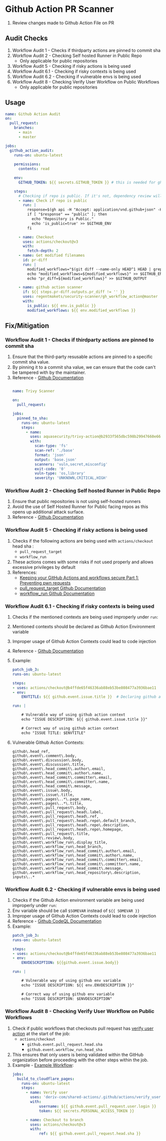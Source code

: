 # Github Action PR Scanner 
1. Review changes made to Github Action File on PR


## Audit Checks
1. Workflow Audit 1 - Checks if thirdparty actions are pinned to commit sha 
2. Workflow Audit 2 - Checking Self hosted Runner in Public Repo
    - Only applicable for public repositories
3. Workflow Audit 5 - Checking if risky actions is being used
4. Workflow Audit 6.1 - Checking if risky contexts is being used
5. Workflow Audit 6.2 - Checking if vulnerable envs is being used
6. Workflow Audit 8 - Checking Verify User Workflow on Public Workflows
    - Only applicable for public repositories

## Usage
```yaml
name: Github Action Audit
on:
  pull_request:
    branches:
      - main
      - master

jobs:
  github_action_audit:
    runs-on: ubuntu-latest
    
    permissions:
      contents: read

    env:
      GITHUB_TOKEN: ${{ secrets.GITHUB_TOKEN }} # this is needed for gh cli

    steps:
      # Checking if repo is public. If it's not, dependency review will be skipped.
      - name: Check if repo is public
        run: |
          response=$(gh api -H "Accept: application/vnd.github+json" -H "X-GitHub-Api-Version: 2022-11-28" repos/${{ github.repository}} | jq -r '.visibility')
          if [ "$response" == "public" ]; then
            echo "Repository is Public."
            echo 'is_public=true' >> $GITHUB_ENV
          fi

      - name: Checkout
        uses: actions/checkout@v3
        with:
          fetch-depth: 2
      - name: Get modified filenames
        id: pr-diff
        run: |
          modified_workflows="$(git diff --name-only HEAD^1 HEAD | grep -E '^\.github/workflows' | tr '\n' ',' | sed 's+,$++g')"
          echo "modified_workflows=${modified_workflows}" >> $GITHUB_ENV
          echo "pr_diff=${modified_workflows}" >> $GITHUB_OUTPUT

      - name: github action scanner
        if: ${{ steps.pr-diff.outputs.pr_diff != '' }}
        uses: regentmakets/security-scanner/gh_workflow_action@master
        with:
          is_public: ${{ env.is_public }}
          modified_workflows: ${{ env.modified_workflows }}

```

## Fix/Mitigation 
### Workflow Audit 1 - Checks if thirdparty actions are pinned to commit sha 
1. Ensure that the third-party resusable actions are pinned to a specific commit sha value.
2. By pinning it to a commit sha value, we can ensure that the code can't be tampered with by the maintainer.
3. Reference - [Github Documentation](https://docs.github.com/en/actions/security-for-github-actions/security-guides/security-hardening-for-github-actions#using-third-party-actions)
    ```yaml 

    name: Trivy Scanner

    on:
      pull_request:

    jobs:
      pinned_to_sha:
        runs-on: ubuntu-latest
        steps:
          - name: 
            uses: aquasecurity/trivy-action@b2933f565dbc598b29947660e66259e3c7bc8561  # Version needs to be pinned to a commit sha 
            with:
              scan-type: 'fs'
              scan-ref: './base'
              format: 'json'
              output: 'base.json'
              scanners: 'vuln,secret,misconfig'
              exit-code: '0'
              vuln-type: 'os,library'
              severity: 'UNKNOWN,CRITICAL,HIGH'
    ```

### Workflow Audit 2 - Checking Self hosted Runner in Public Repo
1. Ensure that public repositories is not using self-hosted runners
2. Avoid the use of Self Hosted Runner for Public facing repos as this opens up additional attack surface. 
3. Reference - [Github Documentation](https://docs.github.com/en/actions/security-for-github-actions/security-guides/security-hardening-for-github-actions#hardening-for-self-hosted-runners)

### Workflow Audit 5 - Checking if risky actions is being used
1. Checks if the following actions are being used with `actions/checkout` head sha :
    - `pull_request_target`
    - `workflow_run`
2. These actions comes with some risks if not used properly and allows excessive privileges by default 
3. References:
    - [Keeping your GitHub Actions and workflows secure Part 1: Preventing pwn requests](https://securitylab.github.com/resources/github-actions-preventing-pwn-requests/)
    - [pull_request_target Github Documentation](https://docs.github.com/en/actions/writing-workflows/choosing-when-your-workflow-runs/events-that-trigger-workflows#pull_request_target:~:text=the%20pull_request_target%20event.-,Warning,-For%20workflows%20that)
    - [workflow_run Github Documentation](https://docs.github.com/en/actions/writing-workflows/choosing-when-your-workflow-runs/events-that-trigger-workflows#workflow_run:~:text=The%20workflow%20started%20by%20the%20workflow_run%20event%20is%20able%20to%20access%20secrets%20and%20write%20tokens%2C%20even%20if%20the%20previous%20workflow%20was%20not.%20This%20is%20useful%20in%20cases%20where%20the%20previous%20workflow%20is%20intentionally%20not%20privileged%2C%20but%20you%20need%20to%20take%20a%20privileged%20action%20in%20a%20later%20workflow.)

### Workflow Audit 6.1 - Checking if risky contexts is being used
1. Checks if the mentioned contexts are being used improperly under `run`:
2. Mentioned contexts should be declared as Github Action Environment variable 
3. Improper usage of Github Action Contexts could lead to code injection 
4. Reference - [Github Documentation](https://docs.github.com/en/actions/security-for-github-actions/security-guides/security-hardening-for-github-actions#understanding-the-risk-of-script-injections)
5. Example:
    ```yaml
    patch_job_3:
    runs-on: ubuntu-latest

    steps:
    - uses: actions/checkout@b4ffde65f46336ab88eb53be808477a3936bae11
    - env:
        ENVTITLE: ${{ github.event.issue.title }}  # Declaring github action context as env variable

    run: |

        # Vulnerable way of using github action context
        echo "ISSUE DESCRIPTION: ${{ github.event.issue.title }}"

        # Correct way of using github action context
        echo "ISSUE TITLE: $ENVTITLE"
    ```

6. Vulnerable Github Action Contexts:
    ```
    github\.head_ref,
    github\.event\.comment\.body,
    github\.event\.discussion\.body,
    github\.event\.discussion\.title,
    github\.event\.head_commit\.author\.email,
    github\.event\.head_commit\.author\.name,
    github\.event\.head_commit\.committer\.email,
    github\.event\.head_commit\.committer\.name,
    github\.event\.head_commit\.message,
    github\.event\.issue\.body,
    github\.event\.issue\.title,
    github\.event\.pages\..*\.page_name,
    github\.event\.pages\..*\.title,
    github\.event\.pull_request\.body,
    github\.event\.pull_request\.head\.label,
    github\.event\.pull_request\.head\.ref,
    github\.event\.pull_request\.head\.repo\.default_branch,
    github\.event\.pull_request\.head\.repo\.description,
    github\.event\.pull_request\.head\.repo\.homepage,
    github\.event\.pull_request\.title,
    github\.event\.review\.body,
    github\.event\.workflow_run\.display_title,
    github\.event\.workflow_run\.head_branch,
    github\.event\.workflow_run\.head_commit\.author\.email,
    github\.event\.workflow_run\.head_commit\.author\.name,
    github\.event\.workflow_run\.head_commit\.committer\.email,
    github\.event\.workflow_run\.head_commit\.committer\.name,
    github\.event\.workflow_run\.head_commit\.message,
    github\.event\.workflow_run\.head_repository\.description,
    inputs\..*
    ```
### Workflow Audit 6.2 - Checking if vulnerable envs is being used
1. Checks if the Github Action environment variable are being used improperly under `run`:
2. Env variable should be call `$SOMEVAR` instead of `${{ SOMEVAR }}`
3. Improper usage of Github Action Contexts could lead to code injection 
4. Reference - [Github CodeQL Documentation](https://codeql.github.com/codeql-query-help/javascript/js-actions-command-injection/#:~:text=The%20following%20example%20uses%20an%20environment%20variable%2C%20but%20still%20allows%20the%20injection%20because%20of%20the%20use%20of%20expression%20syntax%3A)
5. Example:
    ```yaml
    patch_job_3:
    runs-on: ubuntu-latest

    steps:
    - uses: actions/checkout@b4ffde65f46336ab88eb53be808477a3936bae11
    - env:
        ENVDESCRIPTION: ${{github.event.issue.body}}

    run: |

        # Vulnerable way of using github env variable
        echo "ISSUE DESCRIPTION: ${{ env.ENVDESCRIPTION }}"

        # Correct way of using github env variable
        echo "ISSUE DESCRIPTION: $ENVDESCRIPTION"       
    ```

### Workflow Audit 8 - Checking Verify User Workflow on Public Workflows
1. Check if public workflows that checkouts pull request has [verify user action](https://github.com/deriv-com/shared-actions/blob/master/.github/actions/verify_user_in_organization/action.yml) at the start of the job:
    - `actions/checkout`
      - `github.event.pull_request.head.sha`
      - `github.event.workflow_run.head_sha`
2. This ensures that only users is being validated within the GitHub organization before proceeding with the other steps within the job.
3. Example - [Example Workflow](https://github.com/deriv-com/p2p/blob/master/.github/workflows/build-and-deploy-test.yml):
    ```yaml
    jobs:
      build_to_cloudflare_pages:
        runs-on: ubuntu-latest
        steps:
          - name: Verify user
            uses: 'deriv-com/shared-actions/.github/actions/verify_user_in_organization@v1'
            with:
                username: ${{ github.event.pull_request.user.login }}
                token: ${{ secrets.PERSONAL_ACCESS_TOKEN }}

          - name: Checkout to branch
            uses: actions/checkout@v3
            with:
                ref: ${{ github.event.pull_request.head.sha }}
    ```



